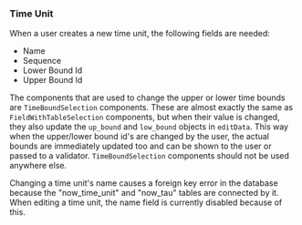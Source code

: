 ### Time Unit

When a user creates a new time unit, the following fields are needed:

- Name
- Sequence
- Lower Bound Id
- Upper Bound Id

The components that are used to change the upper or lower time bounds are `TimeBoundSelection` components. These are almost exactly the same as `FieldWithTableSelection` components, but when their value is changed, they also update the `up_bound` and `low_bound` objects in `editData`. This way when the upper/lower bound id's are changed by the user, the actual bounds are immediately updated too and can be shown to the user or passed to a validator. `TimeBoundSelection` components should not be used anywhere else.

Changing a time unit's name causes a foreign key error in the database because the "now_time_unit" and "now_tau" tables are connected by it. When editing a time unit, the name field is currently disabled because of this.
